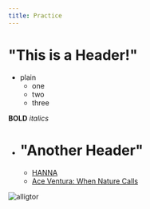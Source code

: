 ```yaml
---
title: Practice
---
```


# "This is a Header!"
* plain
	* one
	* two
	* three

__BOLD__
_italics_

* # "Another Header"
	* [HANNA](http://en.wikipedia.org/wiki/Hanna_%28film%29)
	* [Ace Ventura: When Nature Calls](http://en.wikipedia.org/wiki/Ace_Ventura:_When_Nature_Calls)

![alligtor](http://images.nationalgeographic.com/wpf/media-live/photos/000/004/cache/american-alligator_444_600x450.jpg)